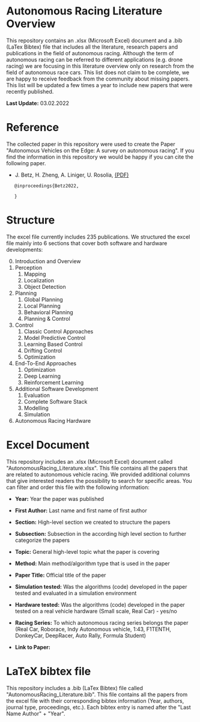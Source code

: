 # Autonomous Racing Literature Overview

This repository contains an .xlsx (Microsoft Excel) document and a .bib (LaTex Bibtex) file that includes all the literature, research papers and publications in the field of autonomous racing. Although the term of autonomous racing can be referred to different applications (e.g. drone racing) we are focusing in this literature overview only on research from the field of autonomous race cars. This list does not claim to be complete, we are happy to receive feedback from the community about missing papers. This list will be updated a few times a year to include new papers that were recently published.

**Last Update:** 03.02.2022

# Reference
The collected paper in this repository were used to create the Paper "Autonomous Vehicles on the Edge: A survey on autonomous racing". If you find the information in this repository we would be happy if you can cite the following paper.

* J. Betz, H. Zheng, A. Liniger, U. Rosolia, [(PDF)](https://www.researchgate.net/)

```
   @inproceedings{Betz2022,

   }
```

# Structure
The excel file currently includes 235 publications. We structured the excel file mainly into 6 sections that cover both software and hardware developments:

0. Introduction and Overview
1. Perception
   1. Mapping
   2. Localization
   3. Object Detection
2. Planning
   1. Global Planning
   2. Local Planning
   3. Behavioral Planning
   4. Planning & Control
3. Control
   1. Classic Control Approaches
   2. Model Predictive Control
   3. Learning Based Control
   4. Drifting Control
   5. Optimization
4. End-To-End Approaches
   1. Optimization
   2. Deep Learning
   3. Reinforcement Learning
5. Additional Software Development
   1. Evaluation
   2. Complete Software Stack
   3. Modelling
   4. Simulation
6. Autonomous Racing Hardware

# Excel Document
This repository includes an .xlsx (Microsoft Excel) document called "AutonomousRacing_Literature.xlsx". This file contains all the papers that are related to autonomous vehicle racing. We provided additional columns that give interested readers the possibility to search for specific areas. You can filter and order this file with the following information:
* **Year:** Year the paper was published
* **First Author:** Last name and first name of first author
* **Section:** High-level section we created to structure the papers
* **Subsection:** Subsection in the according high level section to further categorize the papers
* **Topic:** General high-level topic what the paper is covering
* **Method:** Main method/algorithm type that is used in the paper
* **Paper Title:** Official title of the paper
* **Simulation tested:** Was the algorithms (code) developed in the paper tested and evaluated in a simulation environment
* **Hardware tested:** Was the algorithms (code) developed in the paper tested on a real vehicle hardware (Small scale, Real Car) - yes/no
* **Racing Series:** To which autonomous racing series belongs the paper (Real Car, Roborace, Indy Autonomous vehicle, 1:43, F1TENTH, DonkeyCar, DeepRacer, Auto Rally, Formula Student)

* **Link to Paper:**


# LaTeX bibtex file
This repository includes a .bib (LaTex Bibtex) file called "AutonomousRacing_Literature.bib". This file contains all the papers from the excel file with their corresponding bibtex information (Year, authors, journal type, proceedings, etc.).
Each bibtex entry is named after the "Last Name Author" + "Year".
